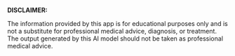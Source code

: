 **DISCLAIMER:**

The information provided by this app is for educational purposes only
and is not a substitute for professional medical advice, diagnosis, or
treatment.
The output generated by this AI model should not be taken as
professional medical advice.
